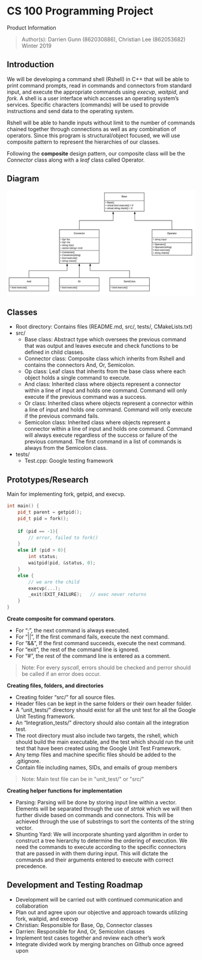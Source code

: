 # CS 100 Programming Project

Product Information
> Author(s): Darrien Gunn (862030886), Christian Lee (862053682)
> Winter 2019

## Introduction
We will be developing a command shell (Rshell) in C++ that will be able to print command prompts, read in commands and connectors from standard input, and execute the appropriate commands using _execvp_, _waitpid_, and _fork_. A shell is a user interface which accesses an operating system’s services. Specific characters (commands) will be used to provide instructions and send data to the operating system. 

Rshell will be able to handle inputs without limit to the number of commands chained together through connections as well as any combination of operators. Since this program is structural/object focused, we will use composite pattern to represent the hierarchies of our classes. 

Following the **composite** design pattern, our composite class will be the *Connector* class along with a *leaf* class called Operator.

## Diagram

![example expression tree](/images/Composite.png?raw=true "Diagram")
      
## Classes
* Root directory: Contains files (README.md, src/, tests/, CMakeLists.txt)
* src/
  * Base class: Abstract type which oversees the previous command that was output and leaves execute and check functions to be defined in child classes.
  * Connector class: Composite class which inherits from Rshell and contains the connectors And, Or, Semicolon.
  * Op class: Leaf class that inherits from the base class where each object holds a single command to execute.
  * And class: Inherited class where objects represent a connector within a line of input and holds one command. Command will only execute if the previous command was a success.
  * Or class: Inherited class where objects represent a connector within a line of input and holds one command. Command will only execute if the previous command fails.
  * Semicolon class: Inherited class where objects represent a connector within a line of input and holds one command. Command will always execute regardless of the success or failure of the previous command. The first command in a list of commands is always from the Semicolon class.
* tests/
  * Test.cpp: Google testing framework


## Prototypes/Research

Main for implementing fork, getpid, and execvp.

```c++
int main() {
    pid_t parent = getpid();
    pid_t pid = fork();

    if (pid == -1){
        // error, failed to fork()
    } 
    else if (pid > 0){
        int status;
        waitpid(pid, &status, 0);
    }
    else {
        // we are the child
        execvp(...);
        _exit(EXIT_FAILURE);   // exec never returns
    }
}
```
**Create composite for command operators**.
* For “;”, the next command is always executed.
* For “||”, If the first command fails, execute the next command.
* For “&&”, If the first command succeeds, execute the next command.
* For “exit”, the rest of the command line is ignored.
* For “#”, the rest of the command line is entered as a comment.

> Note: For every *syscall*, errors should be checked and perror should be called if an error does occur.

**Creating files, folders, and directories**
* Creating folder “src/” for all source files. 
* Header files can be kept in the same folders or their own header folder.
* A “unit_tests/” directory should exist for all the unit test for all the Google Unit Testing framework. 
* An “Integration_tests/” directory should also contain all the integration test. 
* The root directory must also include two targets, the rshell, which should build the main executable, and the test which should run the unit test that have been created using the Google Unit Test Framework. 
* Any temp files and machine specific files should be added to the .gitignore.
* Contain file including names, SIDs, and emails of group members

> Note: Main test file can be in "unit_test/" or "src/"

**Creating helper functions for implementation**
* Parsing: Parsing will be done by storing input line within a vector. Elements will be separated through the use of *strtok* which we will then further divide based on commands and connectors. This will be achieved through the use of substrings to sort the contents of the string vector.
* Shunting Yard: We will incorporate shunting yard algorithm in order to construct a tree hierarchy to determine the ordering of execution. We need the commands to execute according to the specific connectors that are passed in with them during input. This will dictate the commands and their arguments entered to execute with correct precedence.

## Development and Testing Roadmap
* Development will be carried out with continued communication and collaboration
* Plan out and agree upon our objective and approach towards utilizing fork, waitpid, and execvp
* Christian: Responsible for Base, Op, Connector classes
* Darrien: Responsible for And, Or, Semicolon classes
* Implement test cases together and review each other’s work 
* Integrate divided work by merging branches on Github once agreed upon



